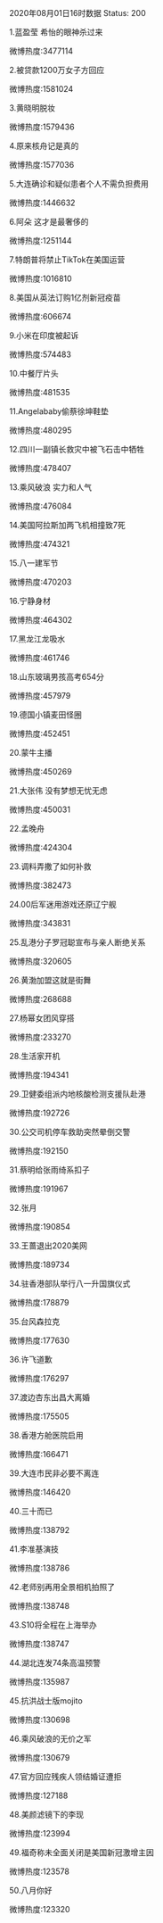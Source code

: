2020年08月01日16时数据
Status: 200

1.蓝盈莹 希怡的眼神杀过来

微博热度:3477114

2.被贷款1200万女子方回应

微博热度:1581024

3.黄晓明脱妆

微博热度:1579436

4.原来核舟记是真的

微博热度:1577036

5.大连确诊和疑似患者个人不需负担费用

微博热度:1446632

6.阿朵 这才是最奢侈的

微博热度:1251144

7.特朗普将禁止TikTok在美国运营

微博热度:1016810

8.美国从英法订购1亿剂新冠疫苗

微博热度:606674

9.小米在印度被起诉

微博热度:574483

10.中餐厅片头

微博热度:481535

11.Angelababy偷蔡徐坤鞋垫

微博热度:480295

12.四川一副镇长救灾中被飞石击中牺牲

微博热度:478407

13.乘风破浪 实力和人气

微博热度:476084

14.美国阿拉斯加两飞机相撞致7死

微博热度:474321

15.八一建军节

微博热度:470203

16.宁静身材

微博热度:464302

17.黑龙江龙吸水

微博热度:461746

18.山东玻璃男孩高考654分

微博热度:457979

19.德国小镇麦田怪圈

微博热度:452451

20.蒙牛主播

微博热度:450269

21.大张伟 没有梦想无忧无虑

微博热度:450031

22.孟晚舟

微博热度:424304

23.调料弄撒了如何补救

微博热度:382473

24.00后军迷用游戏还原辽宁舰

微博热度:343831

25.乱港分子罗冠聪宣布与亲人断绝关系

微博热度:320605

26.黄渤加盟这就是街舞

微博热度:268688

27.杨幂女团风穿搭

微博热度:233270

28.生活家开机

微博热度:194341

29.卫健委组派内地核酸检测支援队赴港

微博热度:192726

30.公交司机停车救助突然晕倒交警

微博热度:192150

31.蔡明给张雨绮系扣子

微博热度:191967

32.张月

微博热度:190854

33.王蔷退出2020美网

微博热度:189734

34.驻香港部队举行八一升国旗仪式

微博热度:178879

35.台风森拉克

微博热度:177630

36.许飞道歉

微博热度:176297

37.渡边杏东出昌大离婚

微博热度:175505

38.香港方舱医院启用

微博热度:166471

39.大连市民非必要不离连

微博热度:146420

40.三十而已

微博热度:138792

41.李准基演技

微博热度:138786

42.老师别再用全景相机拍照了

微博热度:138748

43.S10将全程在上海举办

微博热度:138747

44.湖北连发74条高温预警

微博热度:135987

45.抗洪战士版mojito

微博热度:130698

46.乘风破浪的无价之军

微博热度:130679

47.官方回应残疾人领结婚证遭拒

微博热度:127188

48.美颜滤镜下的李现

微博热度:123994

49.福奇称未全面关闭是美国新冠激增主因

微博热度:123578

50.八月你好

微博热度:123320

